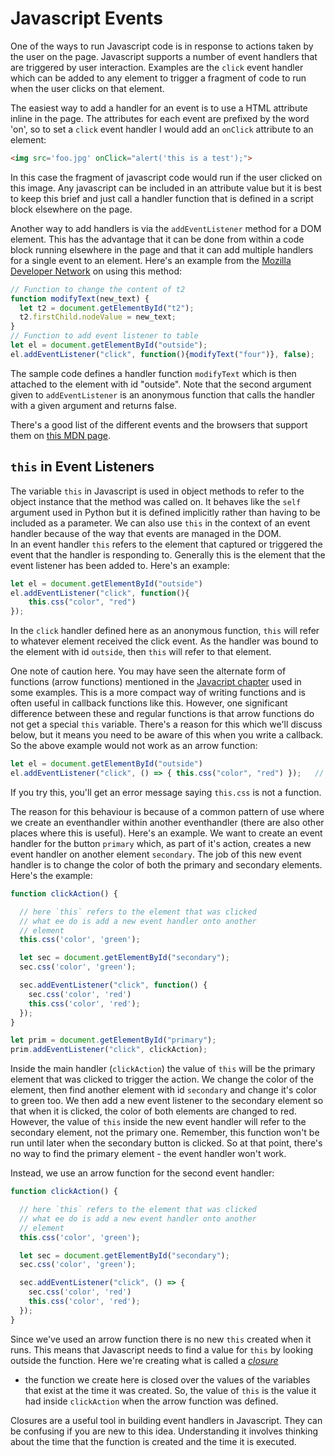 # Javascript Events

One of the ways to run Javascript code is in response to actions taken
by the user on the page. Javascript supports a number of event handlers
that are triggered by user interaction. Examples are the `click` event
handler which can be added to any element to trigger a fragment of code
to run when the user clicks on that element.

The easiest way to add a handler for an event is to use a HTML attribute
inline in the page. The attributes for each event are prefixed by the
word 'on', so to set a `click` event handler I would add an `onClick`
attribute to an element:

```HTML
<img src='foo.jpg' onClick="alert('this is a test');">
```

In this case the fragment of javascript code would run if the user
clicked on this image. Any javascript can be included in an attribute
value but it is best to keep this brief and just call a handler function
that is defined in a script block elsewhere on the page.

Another way to add handlers is via the `addEventListener` method for a
DOM element. This has the advantage that it can be done from within a
code block running elsewhere in the page and that it can add multiple
handlers for a single event to an element. Here's an example from the
[Mozilla Developer Network](https://developer.mozilla.org/en-US/docs/Web/API/EventTarget/addEventListener)
on using this method:

```javascript
// Function to change the content of t2
function modifyText(new_text) {
  let t2 = document.getElementById("t2");
  t2.firstChild.nodeValue = new_text;    
}
// Function to add event listener to table
let el = document.getElementById("outside");
el.addEventListener("click", function(){modifyText("four")}, false);
```

The sample code defines a handler function `modifyText` which is then
attached to the element with id "outside". Note that the second argument
given to `addEventListener` is an anonymous function that calls the
handler with a given argument and returns false.

There's a good list of the different events and the browsers that
support them on [this MDN page](https://developer.mozilla.org/en-US/docs/Web/Events).

## `this` in Event Listeners

The variable `this` in Javascript is used in object methods to refer to the
object instance that the method was called on.  It behaves like the
`self` argument used in Python but it is defined implicitly rather than
having to be included as a parameter.  We can also use `this` in the context
of an event handler because of the way that events are managed in the DOM.  
In an event handler `this` refers to the element that captured or triggered
the event that the handler is responding to.  Generally this is the element
that the event listener has been added to.   Here's an example:

```javascript
let el = document.getElementById("outside")
el.addEventListener("click", function(){
    this.css("color", "red")
});
```

In the `click` handler defined here as an anonymous function, `this` will refer to
whatever element received the click event. As the handler was bound to the element
with id `outside`, then `this` will refer to that element.

One note of caution here. You may have seen the alternate form of functions (arrow functions)
mentioned in the [Javacript chapter](javascript.md) used in some examples.  This is a
more compact way of writing functions and is often useful in callback functions like this.
However, one significant difference between these and regular functions is that arrow
functions do not get a special `this` variable.   There's a reason for this which we'll discuss
below, but it means you need to be aware of this when you write a callback.  So the above example
would not work as an arrow function:

```javascript
let el = document.getElementById("outside")
el.addEventListener("click", () => { this.css("color", "red") });   // bad - there is no this variable
```

If you try this, you'll get an error message saying `this.css` is not a function.  

The reason for this behaviour is because of a common pattern of use where we create an
eventhandler within another eventhandler (there are also other places where this is useful). Here's
an example. We want to create an event handler for the button `primary` which, as part of
it's action, creates a new event handler on another element `secondary`.  The job of this
new event handler is to change the color of both the primary and secondary elements.  Here's
the example:

```javascript
function clickAction() {

  // here `this` refers to the element that was clicked
  // what ee do is add a new event handler onto another
  // element
  this.css('color', 'green');

  let sec = document.getElementById("secondary");
  sec.css('color', 'green');

  sec.addEventListener("click", function() {
    sec.css('color', 'red')
    this.css('color', 'red');
  });
}

let prim = document.getElementById("primary");
prim.addEventListener("click", clickAction);
```

Inside
the main handler (`clickAction`) the value of `this` will be the primary element
that was clicked to trigger the action.  We change the color of the element,
then find another element with id `secondary` and change it's color to green
too.  We then add a new event listener to the secondary element so that when
it is clicked, the color of both elements are changed to red.  However, the
value of `this` inside the new event handler will refer to the secondary element,
not the primary one. Remember, this function won't be run until later when
the secondary button is clicked.  So at that point, there's no way to find
the primary element - the event handler won't work.

Instead, we use an arrow function for the second event handler:

```javascript
function clickAction() {

  // here `this` refers to the element that was clicked
  // what ee do is add a new event handler onto another
  // element
  this.css('color', 'green');

  let sec = document.getElementById("secondary");
  sec.css('color', 'green');

  sec.addEventListener("click", () => {
    sec.css('color', 'red')
    this.css('color', 'red');
  });
}
```

Since we've used an arrow function there is no new `this` created when it runs. This
means that Javascript needs to find a value for `this` by looking outside the function.
Here we're creating what is called a [_closure_](https://developer.mozilla.org/en-US/docs/Web/JavaScript/Closures)

- the function we create here is closed
over the values of the variables that exist at the time it was created.  So, the value
of `this` is the value it had inside `clickAction` when the arrow function was defined.

Closures are a useful tool in building event handlers in Javascript. They can be confusing
if you are new to this idea. Understanding it involves thinking about the time that
the function is created and the time it is executed.  
